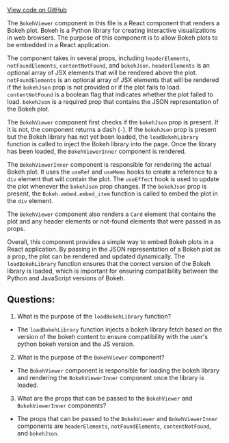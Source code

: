 [View code on GitHub](https://github.com/wandb/weave/weave-js/src/components/Panel2/BokehViewer.tsx)

The `BokehViewer` component in this file is a React component that renders a Bokeh plot. Bokeh is a Python library for creating interactive visualizations in web browsers. The purpose of this component is to allow Bokeh plots to be embedded in a React application.

The component takes in several props, including `headerElements`, `notFoundElements`, `contentNotFound`, and `bokehJson`. `headerElements` is an optional array of JSX elements that will be rendered above the plot. `notFoundElements` is an optional array of JSX elements that will be rendered if the `bokehJson` prop is not provided or if the plot fails to load. `contentNotFound` is a boolean flag that indicates whether the plot failed to load. `bokehJson` is a required prop that contains the JSON representation of the Bokeh plot.

The `BokehViewer` component first checks if the `bokehJson` prop is present. If it is not, the component returns a dash (`-`). If the `bokehJson` prop is present but the Bokeh library has not yet been loaded, the `loadBokehLibrary` function is called to inject the Bokeh library into the page. Once the library has been loaded, the `BokehViewerInner` component is rendered.

The `BokehViewerInner` component is responsible for rendering the actual Bokeh plot. It uses the `useRef` and `useMemo` hooks to create a reference to a `div` element that will contain the plot. The `useEffect` hook is used to update the plot whenever the `bokehJson` prop changes. If the `bokehJson` prop is present, the `Bokeh.embed.embed_item` function is called to embed the plot in the `div` element.

The `BokehViewer` component also renders a `Card` element that contains the plot and any header elements or not-found elements that were passed in as props.

Overall, this component provides a simple way to embed Bokeh plots in a React application. By passing in the JSON representation of a Bokeh plot as a prop, the plot can be rendered and updated dynamically. The `loadBokehLibrary` function ensures that the correct version of the Bokeh library is loaded, which is important for ensuring compatibility between the Python and JavaScript versions of Bokeh.
## Questions: 
 1. What is the purpose of the `loadBokehLibrary` function?
- The `loadBokehLibrary` function injects a bokeh library fetch based on the version of the bokeh content to ensure compatibility with the user's python bokeh version and the JS version.

2. What is the purpose of the `BokehViewer` component?
- The `BokehViewer` component is responsible for loading the bokeh library and rendering the `BokehViewerInner` component once the library is loaded.

3. What are the props that can be passed to the `BokehViewer` and `BokehViewerInner` components?
- The props that can be passed to the `BokehViewer` and `BokehViewerInner` components are `headerElements`, `notFoundElements`, `contentNotFound`, and `bokehJson`.